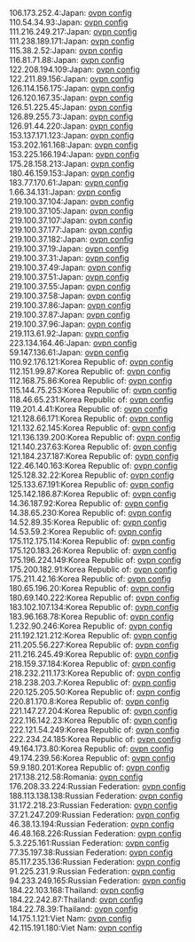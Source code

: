 106.173.252.4:Japan: [ovpn config](vpn/106_173_252_4.ovpn)  
110.54.34.93:Japan: [ovpn config](vpn/110_54_34_93.ovpn)  
111.216.249.217:Japan: [ovpn config](vpn/111_216_249_217.ovpn)  
111.238.189.171:Japan: [ovpn config](vpn/111_238_189_171.ovpn)  
115.38.2.52:Japan: [ovpn config](vpn/115_38_2_52.ovpn)  
116.81.71.88:Japan: [ovpn config](vpn/116_81_71_88.ovpn)  
122.208.194.109:Japan: [ovpn config](vpn/122_208_194_109.ovpn)  
122.211.89.156:Japan: [ovpn config](vpn/122_211_89_156.ovpn)  
126.114.156.175:Japan: [ovpn config](vpn/126_114_156_175.ovpn)  
126.120.167.35:Japan: [ovpn config](vpn/126_120_167_35.ovpn)  
126.51.225.45:Japan: [ovpn config](vpn/126_51_225_45.ovpn)  
126.89.255.73:Japan: [ovpn config](vpn/126_89_255_73.ovpn)  
126.91.44.220:Japan: [ovpn config](vpn/126_91_44_220.ovpn)  
153.137.171.123:Japan: [ovpn config](vpn/153_137_171_123.ovpn)  
153.202.161.168:Japan: [ovpn config](vpn/153_202_161_168.ovpn)  
153.225.166.194:Japan: [ovpn config](vpn/153_225_166_194.ovpn)  
175.28.158.213:Japan: [ovpn config](vpn/175_28_158_213.ovpn)  
180.46.159.153:Japan: [ovpn config](vpn/180_46_159_153.ovpn)  
183.77.170.61:Japan: [ovpn config](vpn/183_77_170_61.ovpn)  
1.66.34.131:Japan: [ovpn config](vpn/1_66_34_131.ovpn)  
219.100.37.104:Japan: [ovpn config](vpn/219_100_37_104.ovpn)  
219.100.37.105:Japan: [ovpn config](vpn/219_100_37_105.ovpn)  
219.100.37.107:Japan: [ovpn config](vpn/219_100_37_107.ovpn)  
219.100.37.177:Japan: [ovpn config](vpn/219_100_37_177.ovpn)  
219.100.37.182:Japan: [ovpn config](vpn/219_100_37_182.ovpn)  
219.100.37.19:Japan: [ovpn config](vpn/219_100_37_19.ovpn)  
219.100.37.31:Japan: [ovpn config](vpn/219_100_37_31.ovpn)  
219.100.37.49:Japan: [ovpn config](vpn/219_100_37_49.ovpn)  
219.100.37.51:Japan: [ovpn config](vpn/219_100_37_51.ovpn)  
219.100.37.55:Japan: [ovpn config](vpn/219_100_37_55.ovpn)  
219.100.37.58:Japan: [ovpn config](vpn/219_100_37_58.ovpn)  
219.100.37.86:Japan: [ovpn config](vpn/219_100_37_86.ovpn)  
219.100.37.87:Japan: [ovpn config](vpn/219_100_37_87.ovpn)  
219.100.37.96:Japan: [ovpn config](vpn/219_100_37_96.ovpn)  
219.113.61.92:Japan: [ovpn config](vpn/219_113_61_92.ovpn)  
223.134.164.46:Japan: [ovpn config](vpn/223_134_164_46.ovpn)  
59.147.136.61:Japan: [ovpn config](vpn/59_147_136_61.ovpn)  
110.92.176.121:Korea Republic of: [ovpn config](vpn/110_92_176_121.ovpn)  
112.151.99.87:Korea Republic of: [ovpn config](vpn/112_151_99_87.ovpn)  
112.168.75.86:Korea Republic of: [ovpn config](vpn/112_168_75_86.ovpn)  
115.144.75.253:Korea Republic of: [ovpn config](vpn/115_144_75_253.ovpn)  
118.46.65.231:Korea Republic of: [ovpn config](vpn/118_46_65_231.ovpn)  
119.201.4.41:Korea Republic of: [ovpn config](vpn/119_201_4_41.ovpn)  
121.128.66.171:Korea Republic of: [ovpn config](vpn/121_128_66_171.ovpn)  
121.132.62.145:Korea Republic of: [ovpn config](vpn/121_132_62_145.ovpn)  
121.136.139.200:Korea Republic of: [ovpn config](vpn/121_136_139_200.ovpn)  
121.140.237.63:Korea Republic of: [ovpn config](vpn/121_140_237_63.ovpn)  
121.184.237.187:Korea Republic of: [ovpn config](vpn/121_184_237_187.ovpn)  
122.46.140.163:Korea Republic of: [ovpn config](vpn/122_46_140_163.ovpn)  
125.128.32.22:Korea Republic of: [ovpn config](vpn/125_128_32_22.ovpn)  
125.133.67.191:Korea Republic of: [ovpn config](vpn/125_133_67_191.ovpn)  
125.142.186.87:Korea Republic of: [ovpn config](vpn/125_142_186_87.ovpn)  
14.36.187.92:Korea Republic of: [ovpn config](vpn/14_36_187_92.ovpn)  
14.38.65.230:Korea Republic of: [ovpn config](vpn/14_38_65_230.ovpn)  
14.52.89.35:Korea Republic of: [ovpn config](vpn/14_52_89_35.ovpn)  
14.53.59.2:Korea Republic of: [ovpn config](vpn/14_53_59_2.ovpn)  
175.112.175.114:Korea Republic of: [ovpn config](vpn/175_112_175_114.ovpn)  
175.120.183.26:Korea Republic of: [ovpn config](vpn/175_120_183_26.ovpn)  
175.196.224.149:Korea Republic of: [ovpn config](vpn/175_196_224_149.ovpn)  
175.200.182.91:Korea Republic of: [ovpn config](vpn/175_200_182_91.ovpn)  
175.211.42.16:Korea Republic of: [ovpn config](vpn/175_211_42_16.ovpn)  
180.65.196.20:Korea Republic of: [ovpn config](vpn/180_65_196_20.ovpn)  
180.69.140.222:Korea Republic of: [ovpn config](vpn/180_69_140_222.ovpn)  
183.102.107.134:Korea Republic of: [ovpn config](vpn/183_102_107_134.ovpn)  
183.96.168.78:Korea Republic of: [ovpn config](vpn/183_96_168_78.ovpn)  
1.232.90.246:Korea Republic of: [ovpn config](vpn/1_232_90_246.ovpn)  
211.192.121.212:Korea Republic of: [ovpn config](vpn/211_192_121_212.ovpn)  
211.205.56.227:Korea Republic of: [ovpn config](vpn/211_205_56_227.ovpn)  
211.216.245.49:Korea Republic of: [ovpn config](vpn/211_216_245_49.ovpn)  
218.159.37.184:Korea Republic of: [ovpn config](vpn/218_159_37_184.ovpn)  
218.232.211.173:Korea Republic of: [ovpn config](vpn/218_232_211_173.ovpn)  
218.238.203.7:Korea Republic of: [ovpn config](vpn/218_238_203_7.ovpn)  
220.125.205.50:Korea Republic of: [ovpn config](vpn/220_125_205_50.ovpn)  
220.81.170.8:Korea Republic of: [ovpn config](vpn/220_81_170_8.ovpn)  
221.147.27.204:Korea Republic of: [ovpn config](vpn/221_147_27_204.ovpn)  
222.116.142.23:Korea Republic of: [ovpn config](vpn/222_116_142_23.ovpn)  
222.121.54.249:Korea Republic of: [ovpn config](vpn/222_121_54_249.ovpn)  
222.234.24.185:Korea Republic of: [ovpn config](vpn/222_234_24_185.ovpn)  
49.164.173.80:Korea Republic of: [ovpn config](vpn/49_164_173_80.ovpn)  
49.174.239.56:Korea Republic of: [ovpn config](vpn/49_174_239_56.ovpn)  
59.9.180.201:Korea Republic of: [ovpn config](vpn/59_9_180_201.ovpn)  
217.138.212.58:Romania: [ovpn config](vpn/217_138_212_58.ovpn)  
176.208.33.224:Russian Federation: [ovpn config](vpn/176_208_33_224.ovpn)  
188.113.138.138:Russian Federation: [ovpn config](vpn/188_113_138_138.ovpn)  
31.172.218.23:Russian Federation: [ovpn config](vpn/31_172_218_23.ovpn)  
37.21.247.209:Russian Federation: [ovpn config](vpn/37_21_247_209.ovpn)  
46.38.13.194:Russian Federation: [ovpn config](vpn/46_38_13_194.ovpn)  
46.48.168.226:Russian Federation: [ovpn config](vpn/46_48_168_226.ovpn)  
5.3.225.161:Russian Federation: [ovpn config](vpn/5_3_225_161.ovpn)  
77.35.197.38:Russian Federation: [ovpn config](vpn/77_35_197_38.ovpn)  
85.117.235.136:Russian Federation: [ovpn config](vpn/85_117_235_136.ovpn)  
91.225.231.9:Russian Federation: [ovpn config](vpn/91_225_231_9.ovpn)  
94.233.249.165:Russian Federation: [ovpn config](vpn/94_233_249_165.ovpn)  
184.22.103.168:Thailand: [ovpn config](vpn/184_22_103_168.ovpn)  
184.22.242.87:Thailand: [ovpn config](vpn/184_22_242_87.ovpn)  
184.22.78.39:Thailand: [ovpn config](vpn/184_22_78_39.ovpn)  
14.175.1.121:Viet Nam: [ovpn config](vpn/14_175_1_121.ovpn)  
42.115.191.180:Viet Nam: [ovpn config](vpn/42_115_191_180.ovpn)  

